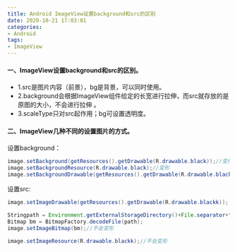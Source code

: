 ```yaml
---
title: Android ImageView设置background和src的区别
date: 2020-10-21 17:03:01
categories:
- Android
tags:
- ImageView
---
```


#### 一、ImageView设置background和src的区别。

* 1.src是图片内容（前景），bg是背景，可以同时使用。
* 2.background会根据ImageView组件给定的长宽进行拉伸，而src就存放的是原图的大小，不会进行拉伸 。
* 3.scaleType只对src起作用；bg可设置透明度。

#### 二、ImageView几种不同的设置图片的方式。

设置background：

``` java
image.setBackground(getResources().getDrawable(R.drawable.black));//变形
image.setBackgroundResource(R.drawable.black);//变形 
image.setBackgroundDrawable(getResources().getDrawable(R.drawable.black));////变形

```

设置src:
 
``` java
image.setImageDrawable(getResources().getDrawable(R.drawable.blackk)); //不会变形

Stringpath = Environment.getExternalStorageDirectory()+File.separator+"test1.jpg";
Bitmap bm = BitmapFactory.decodeFile(path);
image.setImageBitmap(bm);//不会变形

image.setImageResource(R.drawable.blackk);//不会变形

```
